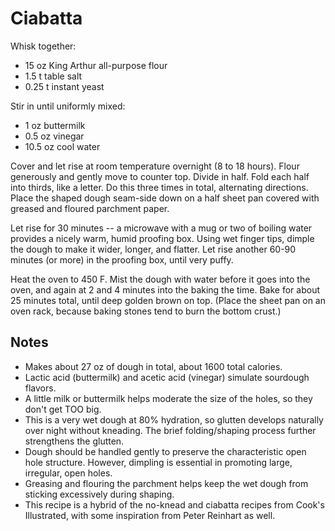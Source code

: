 # Ciabatta

Whisk together:

- 15 oz King Arthur all-purpose flour
- 1.5 t table salt
- 0.25 t instant yeast

Stir in until uniformly mixed:

- 1 oz buttermilk
- 0.5 oz vinegar
- 10.5 oz cool water

Cover and let rise at room temperature overnight (8 to 18 hours).
Flour generously and gently move to counter top.
Divide in half.
Fold each half into thirds, like a letter.
Do this three times in total, alternating directions.
Place the shaped dough seam-side down on a half sheet pan covered with greased and floured parchment paper.

Let rise for 30 minutes --
a microwave with a mug or two of boiling water provides a nicely warm, humid proofing box.
Using wet finger tips, dimple the dough to make it wider, longer, and flatter.
Let rise another 60-90 minutes (or more) in the proofing box, until very puffy.

Heat the oven to 450 F.
Mist the dough with water before it goes into the oven,
and again at 2 and 4 minutes into the baking the time.
Bake for about 25 minutes total, until deep golden brown on top.
(Place the sheet pan on an oven rack, because baking stones tend to burn the bottom crust.)

## Notes

- Makes about 27 oz of dough in total, about 1600 total calories.
- Lactic acid (buttermilk) and acetic acid (vinegar) simulate sourdough flavors.
- A little milk or buttermilk helps moderate the size of the holes, so they don't get TOO big.
- This is a very wet dough at 80% hydration, so glutten develops naturally over night without kneading.
  The brief folding/shaping process further strengthens the glutten.
- Dough should be handled gently to preserve the characteristic open hole structure.
  However, dimpling is essential in promoting large, irregular, open holes.
- Greasing and flouring the parchment helps keep the wet dough from sticking excessively during shaping.
- This recipe is a hybrid of the no-knead and ciabatta recipes from Cook's Illustrated,
  with some inspiration from Peter Reinhart as well.
